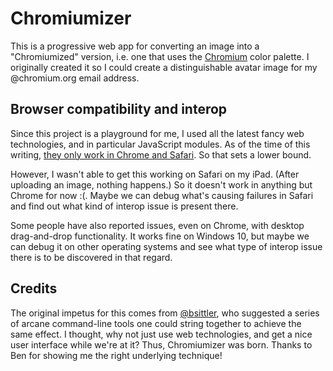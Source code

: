 # Chromiumizer

This is a progressive web app for converting an image into a "Chromiumized" version, i.e. one that uses the [Chromium](https://www.chromium.org/) color palette. I originally created it so I could create a distinguishable avatar image for my @chromium.org email address.

## Browser compatibility and interop

Since this project is a playground for me, I used all the latest fancy web technologies, and in particular JavaScript modules. As of the time of this writing, [they only work in Chrome and Safari](https://caniuse.com/#feat=es6-module). So that sets a lower bound.

However, I wasn't able to get this working on Safari on my iPad. (After uploading an image, nothing happens.) So it doesn't work in anything but Chrome for now :(. Maybe we can debug what's causing failures in Safari and find out what kind of interop issue is present there.

Some people have also reported issues, even on Chrome, with desktop drag-and-drop functionality. It works fine on Windows 10, but maybe we can debug it on other operating systems and see what type of interop issue there is to be discovered in that regard.

## Credits

The original impetus for this comes from [@bsittler](https://github.com/bsittler/), who suggested a series of arcane command-line tools one could string together to achieve the same effect. I thought, why not just use web technologies, and get a nice user interface while we're at it? Thus, Chromiumizer was born. Thanks to Ben for showing me the right underlying technique!

